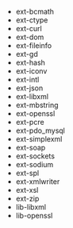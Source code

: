 -  ext-bcmath
-  ext-ctype
-  ext-curl
-  ext-dom
-  ext-fileinfo
-  ext-gd
-  ext-hash
-  ext-iconv
-  ext-intl
-  ext-json
-  ext-libxml
-  ext-mbstring
-  ext-openssl
-  ext-pcre
-  ext-pdo_mysql
-  ext-simplexml
-  ext-soap
-  ext-sockets
-  ext-sodium
-  ext-spl
-  ext-xmlwriter
-  ext-xsl
-  ext-zip
-  lib-libxml
-  lib-openssl

